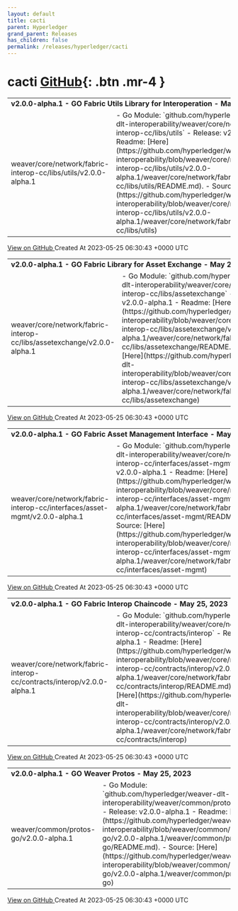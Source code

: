 ```yaml
---
layout: default
title: cacti
parent: Hyperledger
grand_parent: Releases
has_children: false
permalink: /releases/hyperledger/cacti
---
```


# cacti <span class="fs-3 right-align">[GitHub](https://github.com/hyperledger/cacti){: .btn .mr-4 }</span>


<div>
    <table>
        <tr>
            <td colspan="2">
                <b>
                    v2.0.0-alpha.1 - GO Fabric Utils Library for Interoperation - May 25, 2023
                </b>
            </td>
        </tr>
        <tr>
            <td>
                <span class="chip">
                    weaver/core/network/fabric-interop-cc/libs/utils/v2.0.0-alpha.1
                </span>
            </td>
            <td>
                - Go Module: `github.com/hyperledger/weaver-dlt-interoperability/weaver/core/network/fabric-interop-cc/libs/utils`
- Release: v2.0.0-alpha.1
- Readme: [Here](https://github.com/hyperledger/weaver-dlt-interoperability/blob/weaver/core/network/fabric-interop-cc/libs/utils/v2.0.0-alpha.1/weaver/core/network/fabric-interop-cc/libs/utils/README.md).
- Source: [Here](https://github.com/hyperledger/weaver-dlt-interoperability/blob/weaver/core/network/fabric-interop-cc/libs/utils/v2.0.0-alpha.1/weaver/core/network/fabric-interop-cc/libs/utils)
            </td>
        </tr>
    </table>
    <a href="https://github.com/hyperledger/cacti/releases/tag/weaver/core/network/fabric-interop-cc/libs/utils/v2.0.0-alpha.1" class=".btn">
        View on GitHub
    </a>
    <span class="right-align">
        Created At 2023-05-25 06:30:43 +0000 UTC
    </span>
</div>

<div>
    <table>
        <tr>
            <td colspan="2">
                <b>
                    v2.0.0-alpha.1 - GO Fabric Library for Asset Exchange - May 25, 2023
                </b>
            </td>
        </tr>
        <tr>
            <td>
                <span class="chip">
                    weaver/core/network/fabric-interop-cc/libs/assetexchange/v2.0.0-alpha.1
                </span>
            </td>
            <td>
                - Go Module: `github.com/hyperledger/weaver-dlt-interoperability/weaver/core/network/fabric-interop-cc/libs/assetexchange`
- Release: v2.0.0-alpha.1
- Readme: [Here](https://github.com/hyperledger/weaver-dlt-interoperability/blob/weaver/core/network/fabric-interop-cc/libs/assetexchange/v2.0.0-alpha.1/weaver/core/network/fabric-interop-cc/libs/assetexchange/README.md).
- Source: [Here](https://github.com/hyperledger/weaver-dlt-interoperability/blob/weaver/core/network/fabric-interop-cc/libs/assetexchange/v2.0.0-alpha.1/weaver/core/network/fabric-interop-cc/libs/assetexchange)
            </td>
        </tr>
    </table>
    <a href="https://github.com/hyperledger/cacti/releases/tag/weaver/core/network/fabric-interop-cc/libs/assetexchange/v2.0.0-alpha.1" class=".btn">
        View on GitHub
    </a>
    <span class="right-align">
        Created At 2023-05-25 06:30:43 +0000 UTC
    </span>
</div>

<div>
    <table>
        <tr>
            <td colspan="2">
                <b>
                    v2.0.0-alpha.1 - GO Fabric Asset Management Interface - May 25, 2023
                </b>
            </td>
        </tr>
        <tr>
            <td>
                <span class="chip">
                    weaver/core/network/fabric-interop-cc/interfaces/asset-mgmt/v2.0.0-alpha.1
                </span>
            </td>
            <td>
                - Go Module: `github.com/hyperledger/weaver-dlt-interoperability/weaver/core/network/fabric-interop-cc/interfaces/asset-mgmt`
- Release: v2.0.0-alpha.1
- Readme: [Here](https://github.com/hyperledger/weaver-dlt-interoperability/blob/weaver/core/network/fabric-interop-cc/interfaces/asset-mgmt/v2.0.0-alpha.1/weaver/core/network/fabric-interop-cc/interfaces/asset-mgmt/README.md).
- Source: [Here](https://github.com/hyperledger/weaver-dlt-interoperability/blob/weaver/core/network/fabric-interop-cc/interfaces/asset-mgmt/v2.0.0-alpha.1/weaver/core/network/fabric-interop-cc/interfaces/asset-mgmt)
            </td>
        </tr>
    </table>
    <a href="https://github.com/hyperledger/cacti/releases/tag/weaver/core/network/fabric-interop-cc/interfaces/asset-mgmt/v2.0.0-alpha.1" class=".btn">
        View on GitHub
    </a>
    <span class="right-align">
        Created At 2023-05-25 06:30:43 +0000 UTC
    </span>
</div>

<div>
    <table>
        <tr>
            <td colspan="2">
                <b>
                    v2.0.0-alpha.1 - GO Fabric Interop Chaincode - May 25, 2023
                </b>
            </td>
        </tr>
        <tr>
            <td>
                <span class="chip">
                    weaver/core/network/fabric-interop-cc/contracts/interop/v2.0.0-alpha.1
                </span>
            </td>
            <td>
                - Go Module: `github.com/hyperledger/weaver-dlt-interoperability/weaver/core/network/fabric-interop-cc/contracts/interop`
- Release: v2.0.0-alpha.1
- Readme: [Here](https://github.com/hyperledger/weaver-dlt-interoperability/blob/weaver/core/network/fabric-interop-cc/contracts/interop/v2.0.0-alpha.1/weaver/core/network/fabric-interop-cc/contracts/interop/README.md).
- Source: [Here](https://github.com/hyperledger/weaver-dlt-interoperability/blob/weaver/core/network/fabric-interop-cc/contracts/interop/v2.0.0-alpha.1/weaver/core/network/fabric-interop-cc/contracts/interop)
            </td>
        </tr>
    </table>
    <a href="https://github.com/hyperledger/cacti/releases/tag/weaver/core/network/fabric-interop-cc/contracts/interop/v2.0.0-alpha.1" class=".btn">
        View on GitHub
    </a>
    <span class="right-align">
        Created At 2023-05-25 06:30:43 +0000 UTC
    </span>
</div>

<div>
    <table>
        <tr>
            <td colspan="2">
                <b>
                    v2.0.0-alpha.1 - GO Weaver Protos - May 25, 2023
                </b>
            </td>
        </tr>
        <tr>
            <td>
                <span class="chip">
                    weaver/common/protos-go/v2.0.0-alpha.1
                </span>
            </td>
            <td>
                - Go Module: `github.com/hyperledger/weaver-dlt-interoperability/weaver/common/protos-go`
- Release: v2.0.0-alpha.1
- Readme: [Here](https://github.com/hyperledger/weaver-dlt-interoperability/blob/weaver/common/protos-go/v2.0.0-alpha.1/weaver/common/protos-go/README.md).
- Source: [Here](https://github.com/hyperledger/weaver-dlt-interoperability/blob/weaver/common/protos-go/v2.0.0-alpha.1/weaver/common/protos-go)
            </td>
        </tr>
    </table>
    <a href="https://github.com/hyperledger/cacti/releases/tag/weaver/common/protos-go/v2.0.0-alpha.1" class=".btn">
        View on GitHub
    </a>
    <span class="right-align">
        Created At 2023-05-25 06:30:43 +0000 UTC
    </span>
</div>

